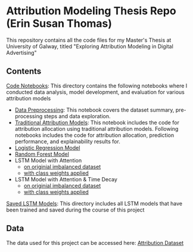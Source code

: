# Attribution Modeling Thesis Repo (Erin Susan Thomas)
This repository contains all the code files for my Master's Thesis at University of Galway, titled "Exploring Attribution Modeling in Digital Advertising"
## Contents
[Code Notebooks](code_notebooks/): This directory contains the following notebooks where I conducted data analysis, model development, and evaluation for various attribution models
- [Data Preprocessing](code_notebooks/0-Data%20Exploration.ipynb): This notebook covers the dataset summary, pre-processing steps and data exploration.
- [Traditional Attribution Models](code_notebooks/1-Traditional%20Models.ipynb): This notebook includes the code for attribution allocation using traditional attribution models.
Following notebooks includes the code for attribution allocation, prediction performance, and explainability results for.
- [Logistic Regression Model](code_notebooks/2-Logistic%20Regression.ipynb)
- [Random Forest Model](code_notebooks/3-Random%20Forest.ipynb)
- LSTM Model with Attention
  - [on originial imbalanced dataset](code_notebooks/4.1-LSTM%20with%20Attention.ipynb)
  - [with class weights applied](code_notebooks/4.2-LSTM%20with%20Attention%20(with%20class-weights).ipynb)
- LSTM Model with Attention & Time Decay
  - [on originial imbalanced dataset](code_notebooks/5.1-LSTM%20with%20Attention%20&%20Time%20decay.ipynb)
  - [with class weights applied](code_notebooks/5.2-LSTM%20with%20Attention%20&%20Time%20decay%20(with%20class-weights).ipynb)

[Saved LSTM Models](saved_models/): This directory includes all LSTM models that have been trained and saved during the course of this project

## Data
The data used for this project can be accessed here: [Attribution Dataset](https://www.dropbox.com/scl/fo/jrw7atq517jxzqrn2gxz5/ALfzBkRA90d2z7UmLcLqQRs?rlkey=6qg8wfcdrwuy9kfya6kejcq11&e=1&st=fh1lanzk&dl=0)
